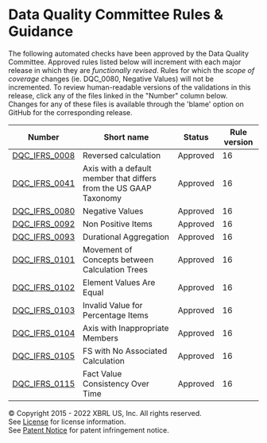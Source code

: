 # Data Quality Committee Rules &amp; Guidance

The following automated checks have been approved by the Data Quality Committee. Approved rules listed below will increment with each major release in which they are _functionally revised_. Rules for which the _scope of coverage_ changes (ie. DQC_0080, Negative Values) will not be incremented. To review human-readable versions of the validations in this release, click any of the files linked in the "Number" column below. Changes for any of these files is available through the 'blame' option on GitHub for the corresponding release.  

| Number | Short name | Status | Rule version |
| ----- | ----- | ----- | ----- |
| [DQC_IFRS_0008](docs/DQC_IFRS_0008/DQC_0008.md) | Reversed calculation | Approved | 16 |
| [DQC_IFRS_0041](docs/DQC_IFRS_0041/DQC_0041.md) | Axis with a default member that differs from the US GAAP Taxonomy | Approved | 16 |
| [DQC_IFRS_0080](docs/DQC_IFRS_0080/DQC_0080.md) | Negative Values | Approved | 16 |
| [DQC_IFRS_0092](docs/DQC_IFRS_0092/DQC_0092.md) | Non Positive Items | Approved | 16 |
| [DQC_IFRS_0093](docs/DQC_IFRS_0093/DQC_0093.md) | Durational Aggregation | Approved | 16 |
| [DQC_IFRS_0101](docs/DQC_IFRS_0101/DQC_0101.md) | Movement of Concepts between Calculation Trees | Approved | 16 |
| [DQC_IFRS_0102](docs/DQC_IFRS_0102/DQC_0102.md) | Element Values Are Equal | Approved | 16 |
| [DQC_IFRS_0103](docs/DQC_IFRS_0103/DQC_0103.md) | Invalid Value for Percentage Items | Approved | 16 |
| [DQC_IFRS_0104](docs/DQC_IFRS_0104/DQC_0104.md) | Axis with Inappropriate Members | Approved | 16 |
| [DQC_IFRS_0105](docs/DQC_IFRS_0105/DQC_0105.md) | FS with No Associated Calculation | Approved | 16 |
| [DQC_IFRS_0115](docs/DQC_IFRS_0115/DQC_0115.md) | Fact Value Consistency Over Time | Approved | 16 |

© Copyright 2015 - 2022 XBRL US, Inc. All rights reserved.   
See [License](https://xbrl.us/dqc-license) for license information.  
See [Patent Notice](https://xbrl.us/dqc-patent) for patent infringement notice.  
